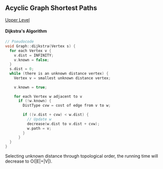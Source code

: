 ## Acyclic Graph Shortest Paths

[Upper Level](README.md)

#### Dijkstra's Algorithm

```c++
// Pseudocode
void Graph::dijkstra(Vertex s) {
  for each Vertex v {
    v.dist = INFINITY;
    v.known = false;
  }
  s.dist = 0;
  while (there is an unknown distance vertex) {
    Vertex v = smallest unknown distance vertex;
    
    v.known = true;
    
    for each Vertex w adjacent to v
      if (!w.known) {
        DistType cvw = cost of edge from v to w;
        
        if ((v.dist + cvw) < w.dist) {
          // Update w
          decrease(w.dist to v.dist + cvw);
          w.path = v;
        }
      }
  }
}
```

Selecting unknown distance through topological order, the running time will decrease to O(\|E\|+\|V\|).